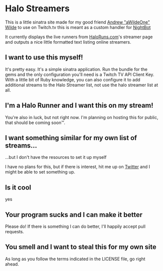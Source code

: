# Halo Streamers
This is a little sinatra site made for my good friend [Andrew "aWildeOne" Wilde](http://twitch.tv/awildeone) to use on Twitch.tv this is meant as a custom handler for [NightBot](http://www.nightbot.tv/)

It currently displays the live runners from [HaloRuns.com](http://haloruns.com/runners)'s streamer page and outputs a nice little formatted text listing online streamers.



## I want to use this myself!
It's pretty easy. It's a simple sinatra application. Run the bundle for the gems and the only configuration you'll need is a Twitch TV API Client Key. With a little bit of Ruby knowledge, you can also configure it to add additional streams to the Halo Streamer list, not use the halo streamer list at all.

## I'm a Halo Runner and I want this on my stream!
You're also in luck, but not right now. I'm planning on hosting this for public, that should be coming soon™.

## I want something similar for my own list of streams...
...but I don't have the resources to set it up myself

I have no plans for this, but if there is interest, hit me up on [Twitter](https://www.twitter.com/_ubercow) and I might be able to set something up.

## Is it cool
yes

## Your program sucks and I can make it better
Please do! If there is something I can do better, I'll happily accept pull requests.

## You smell and I want to steal this for my own site
As long as you follow the terms indicated in the LICENSE file, go right ahead.
